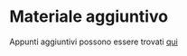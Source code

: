 # Materiale aggiuntivo
Appunti aggiuntivi possono essere trovati [qui](https://github.com/drw0if/Appunti/tree/main/Crittografia)